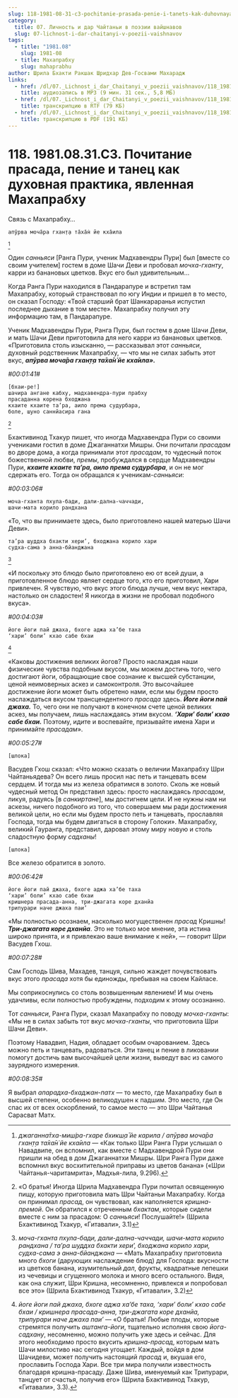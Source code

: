 ```yaml
---
slug: 118-1981-08-31-c3-pochitanie-prasada-penie-i-tanets-kak-duhovnaya-praktika-yavlennaya-mahaprabhu
category:
  title: 07. Личность и дар Чайтаньи в поэзии вайшнавов
  slug: 07-lichnost-i-dar-chaitanyi-v-poezii-vaishnavov
tags:
  - title: "1981.08"
    slug: 1981-08
  - title: Махапрабху
    slug: mahaprabhu
author: Шрила Бхакти Ракшак Шридхар Дев-Госвами Махарадж
links:
  - href: /dl/07._Lichnost_i_dar_Chaitanyi_v_poezii_vaishnavov/118_1981.08.31.C3_SridharMj_Pochitanie_prasada_penie_i_tanec_kak_duhovnaja_praktika_javlennaja_Mahaprabhu.mp3
    title: аудиозапись в MP3 (9 мин. 31 сек., 5,8 МБ)
  - href: /dl/07._Lichnost_i_dar_Chaitanyi_v_poezii_vaishnavov/118_1981.08.31.C3_SridharMj_Pochitanie_prasada_penie_i_tanec_kak_duhovnaja_praktika_javlennaja_Mahaprabhu.rtf
    title: транскрипцию в RTF (79 КБ)
  - href: /dl/07._Lichnost_i_dar_Chaitanyi_v_poezii_vaishnavov/118_1981.08.31.C3_SridharMj_Pochitanie_prasada_penie_i_tanec_kak_duhovnaja_praktika_javlennaja_Mahaprabhu.pdf
    title: транскрипцию в PDF (191 КБ)
---
```


# 118. 1981.08.31.C3. Почитание прасада, пение и танец как духовная практика, явленная Махапрабху

Связь с Махапрабху…

    апӯрва моча̄ра гхан̣т̣а та̄ха̄н̇ йе кха̄ила
[^_ftn1]

Один *санньяси* [Ранга Пури, ученик Мадхавендры Пури] был [вместе со своим учителем] гостем в доме Шачи Деви и пробовал *мочха-гханту*, карри из банановых цветков. Вкус его был удивительным…

Когда Ранга Пури находился в Пандарапуре и встретил там Махапрабху, который странствовал по югу Индии и пришел в то место, он сказал Господу: «Твой старший брат Шанкараранья испустил последнее дыхание в том месте». Махапрабху получил эту информацию там, в Пандарапуре.

Ученик Мадхавендры Пури, Ранга Пури, был гостем в доме Шачи Деви, и мать Шачи Деви приготовила для него карри из банановых цветков. «Приготовила столь изысканно, — рассказывал этот *санньяси*, духовный родственник Махапрабху, — что мы не силах забыть этот вкус, ***апӯрва моча̄ра гхан̣т̣а та̄ха̄н̇ йе кха̄ила».***

*#00:01:41#*

    [бхаи-ре!]
    шачира ангане кабху, мадхавендра-пури прабху
    прасаданна корена бходжана
    кхаите кхаите та’ра, аило према судурбара,
    боле, шуно саннйасира гана
[^_ftn2]

Бхактивинод Тхакур пишет, что иногда Мадхавендра Пури со своими учениками гостил в доме Джаганнатхи Мишры. Они почитали *прасадам* во дворе дома, а когда принимали этот *прасадам*, то чудесный поток божественной любви, *премы*, пробуждался в сердце Мадхавендры Пури, ***кхаите кхаите та’ра, аило према судурбара***, и он не мог сдержать его. Тогда он обращался к ученикам-*санньяси*:

*#00:03:06#*

    моча-гханта пхула-бади, дали-дална-чаччади,
    шачи-мата корило рандхана

«То, что вы принимаете здесь, было приготовлено нашей матерью Шачи Деви».

    та’ра шуддха бхакти хери’, бходжана корило хари
    судха-сама э анна-бйанджана
[^_ftn3]

«И поскольку это блюдо было приготовлено ею от всей души, а приготовленное блюдо являет сердце того, кто его приготовил, Хари привлечен. Я чувствую, что вкус этого блюда лучше, чем вкус нектара, настолько он сладостен! Я никогда в жизни не пробовал подобного вкуса».

*#00:04:03#*

    йоге йоги пай джаха, бхоге аджа ха’бе таха
    ‘хари’ боли’ кхао сабе бхаи
[^_ftn4]

«Каковы достижения великих йогов? Просто наслаждая наши физические чувства подобным вкусом, мы можем достичь того, чего достигают йоги, обращающие свое сознание к высшей субстанции, ценой неимоверных аскез и самоконтроля. Это высочайшее достижение йоги может быть обретено нами, если мы будем просто наслаждаться вкусом трансцендентного *прасада* здесь. ***Йоге йоги пай джаха.*** То, чего они не получают в конечном счете ценой великих аскез, мы получаем, лишь наслаждаясь этим вкусом. ***‘Хари’ боли’ кхао сабе бхаи.*** Поэтому, идите и воспевайте, призывайте имена Хари и принимайте *прасадам*».

*#00:05:27#*

    [шлока]

Васудев Гхош сказал: «Что можно сказать о величии Махапрабху Шри Чайтаньядева? Он всего лишь просил нас петь и танцевать всем сердцем. И тогда мы из железа обратимся в золото. Сколь же новый чудесный метод Он представил здесь: просто наслаждаясь *прасадом*, ликуя, радуясь [в *санкиртане*], мы достигнем цели. И не нужны нам ни аскезы, ничего подобного из того, что совершаем мы ради достижения великой цели, но если мы будем просто петь и танцевать, прославляя Господа, тогда мы будем двигаться в сторону Голоки». Махапрабху, великий Гауранга, представил, даровал этому миру новую и столь сладостную форму *садханы*!

    [шлока]

Все железо обратится в золото.

*#00:06:42#*

    йоге йоги пай джаха, бхоге аджа ха’бе таха
    ‘хари’ боли’ кхао сабе бхаи
    кришнера прасада-анна, три-джагата коре дханйа
    трипурари наче джаха паи’

«Мы полностью осознаем, насколько могущественен *прасад* Кришны! ***Три-джагата коре дханйа***. Это не только мое мнение, эта истина широко принята, и я привлекаю ваше внимание к ней», — говорит Шри Васудев Гхош.

*#00:07:28#*

Сам Господь Шива, Махадев, танцуя, сильно жаждет почувствовать вкус этого *прасада* хотя бы единожды, пребывая на своем Кайласе.

Мы соприкоснулись со столь возвышенным явлением! И мы очень удачливы, если полностью пробуждены, подходим к этому осознанно.

Тот *санньяси*, Ранга Пури, сказал Махапрабху по поводу *мочха-гханты*: «Мы не в силах забыть тот вкус *мочха-гханты*, что приготовила Шри Шачи Деви».

Поэтому Навадвип, Надия, обладает особым очарованием. Здесь можно петь и танцевать, радоваться. Эти танец и пение в ликовании помогут достичь вам высочайшей цели жизни, выведут вас из самого заурядного измерения.

*#00:08:35#*

Я выбрал *апарадха-бхаджан-патх* — то место, где Махапрабху был в высшей степени, особенно великодушен к падшим. Это место, где Он спас их от всех оскорблений, то самое место — это Шри Чайтанья Сарасват Матх.



[^_ftn1]: *джаганна̄тха-миш́ра-гхаре бхикш̣а̄ йе карила / апӯрва моча̄ра гхан̣т̣а та̄ха̄н̇ йе кха̄ила* — «Как только Шри Ранга Пури услышал о Навадвипе, он вспомнил, как вместе с Мадхавендрой Пури они пришли на обед в дом Джаганнатхи Мишры. Шри Ранга Пури даже вспомнил вкус восхитительной приправы из цветов банана» («Шри Чайтанья-чаритамрита», Мадхья-лила, 9.296).

[^_ftn2]: «О братья! Иногда Шрила Мадхавендра Пури почитал освященную пищу, которую приготовила мать Шри Чайтаньи Махапрабху. Когда он принимал *прасад*, он чувствовал, как наполняется *кришна-премой*. Он обратился к отреченным *бхактам*, которые сидели вместе с ним за прасадом: О *санньяси*! Послушайте!» (Шрила Бхактивинод Тхакур, «Гитавали», 3.1)

[^_ftn3]: *моча-гханта пхула-бади, дали-дална-чаччади, шачи-мата корило рандхана / та’ра шуддха бхакти хери’, бходжана корило хари, судха-сама э анна-бйанджана* — «Мать Махапрабху приготовила много *бхоги* (дарующих наслаждение блюд) для Господа: вкусности из цветков банана, изумительный *дал*, фрукты, квадратные лепешки из чечевицы и сгущенного молока и много всего остального. Видя, как она служит, Шри Кришна, несомненно, привлекся и попробовал все это» (Шрила Бхактивинод Тхакур, «Гитавали», 3.2)

[^_ftn4]: *йоге йоги пай джаха, бхоге аджа ха’бе таха, ‘хари’ боли’ кхао сабе бхаи / кришнера прасада-анна, три-джагата коре дханйа, трипурари наче джаха паи’* — «О братья! Любые плоды, которые стремятся получить *аштанга-йоги*, тщательно исполняя свою *йога-садхану*, несомненно, можно получить уже здесь и сейчас. Для этого необходимо просто вкусить *кришна-прасад*, которым мать Шачи милостиво нас сегодня угощает. Каждый, войдя в дом Шачидеви, может получить настоящий *прасад* и, вкушая его, прославить Господа Хари. Все три мира получили известность благодаря кришна-прасаду. Даже Шива, именуемый как Трипурари, танцует от счастья, получив его» (Шрила Бхактивинод Тхакур, «Гитавали», 3.3).

